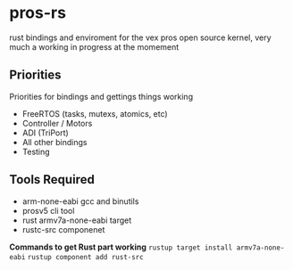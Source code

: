 # pros-rs
rust bindings and enviroment for the vex pros open source kernel, very much a working in progress at the momement

## Priorities
Priorities for bindings and gettings things working
* FreeRTOS (tasks, mutexs, atomics, etc)
* Controller / Motors
* ADI (TriPort)
* All other bindings
* Testing

## Tools Required
* arm-none-eabi gcc and binutils
* prosv5 cli tool
* rust armv7a-none-eabi target
* rustc-src componenet

**Commands to get Rust part working**
`rustup target install armv7a-none-eabi`
`rustup component add rust-src`
